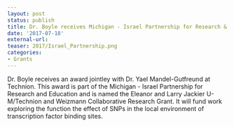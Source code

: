 ```yaml
---
layout: post
status: publish
title: Dr. Boyle receives Michigan - Israel Partnership for Research & Education Grant
date: '2017-07-18'
external-url:
teaser: 2017/Israel_Partnership.png
categories:
- Grants
---
```


Dr. Boyle receives an award jointley with Dr. Yael Mandel-Gutfreund at Technion. This award is part of the Michigan - Israel Partnership for Research and Education and is named the Eleanor and Larry Jackier U-M/Technion and Weizmann Collaborative Research Grant. It will fund work exploring the function the effect of SNPs in the local environment of transcription factor binding sites.

